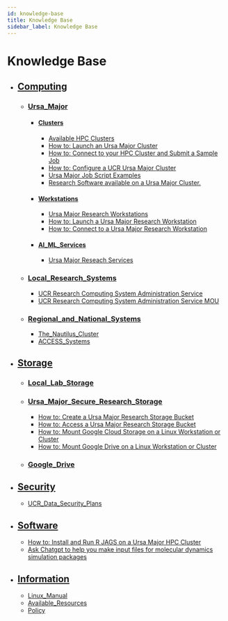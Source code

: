 ```yaml
---
id: knowledge-base
title: Knowledge Base
sidebar_label: Knowledge Base
---
```


# Knowledge Base #

* ## [Computing](#Computing)
    * ### [Ursa_Major](#ursa_major)
        * #### [Clusters](#Clusters)
            * [Available HPC Clusters](Available_Clusters.md)
            * [How to: Launch an Ursa Major Cluster](How_To_Launch_a_Ursa_Major_Cluster.md)
            * [How to: Connect to your HPC Cluster and Submit a Sample Job](how_to_connect_to_hpc_cluster_run_sample_job.md)              
            * [How to: Configure a UCR Ursa Major Cluster](https://github.com/UCR-Research-Computing/UCR-Ursa-Major-Cluster-Blueprints) 
            * [Ursa Major Job Script Examples](https://github.com/UCR-Research-Computing/UCR-Ursa-Major-Slurm-Job-Scripts)
            * [Research Software available on a Ursa Major Cluster.](https://spack.readthedocs.io/en/latest/package_list.html)
        * #### [Workstations](#Workstations)
            * [Ursa Major Research Workstations](Ursa_Major_Research_Workstations.md)
            * [How to: Launch a Ursa Major Research Workstation](Ursa_Major_Research_Workstations_How_to_Launch.md)
            * [How to: Connect to a Ursa Major Research Workstation](Ursa_Major_Research_Workstations_How_to_Connect.md)
        * #### [AI_ML_Services](#AL_ML_Services)
            * [Ursa Major Reseach Services](Ursa_Major_Research_Services.md)
    * ### [Local_Research_Systems](#Local_Research_Systems)
        * [UCR Research Computing System Administration Service](UCR_Research_Computing_System_Administration_Service.md)
        * [UCR Research Computing System Administration Service MOU](https://docs.google.com/document/d/19nYYXakruAbg1pxKybpSddSz8p1TBiBc/edit?usp=sharing&ouid=115996119773834121624&rtpof=true&sd=true)
    * ### [Regional_and_National_Systems](#Regional_and_National_Systems)
        * [The_Nautilus_Cluster](The_Nautilus_Cluster.md)
        * [ACCESS_Systems](ACCESS_Systems.md)
* ## [Storage](#Storage)
    * ### [Local_Lab_Storage](#Local_Lab_Storage.md)
    * ### [Ursa_Major_Secure_Research_Storage](Ursa_Major_Secure_Research_Storage.md)
        * [How to: Create a Ursa Major Research Storage Bucket](Ursa_Major_Research_Storage_How_to_Create_Bucket.md)
        * [How to: Access a Ursa Major Research Storage Bucket](Ursa_Major_Research_Storage_How_to_Access_Bucket.md)
        * [How to: Mount Google Cloud Storage on a Linux Workstation or Cluster](how_to_mount_google_cloud_storage.md)  
        * [How to: Mount Google Drive on a Linux Workstation or Cluster](how_to_mount_google_drive.md)  
    * ### [Google_Drive](#Google_Drive.md)
* ## [Security](#Security)
    * [UCR_Data_Security_Plans](UCR_Data_Security_Plans.md)
* ## [Software](#Software)
    * [How to: Install and Run R JAGS on a Ursa Major HPC Cluster](R-JAGS.md)
    * [Ask Chatgpt to help you make input files for molecular dynamics simulation packages](md_simulation_input_files_chatpgt.md)
* ## [Information](#Information)
    * [Linux_Manual](Linux_Manual.md)
    * [Available_Resources](Resources.md)
    * [Policy](Ursa_Major_Policy.md)

<script type="module">
    import Chatbot from "https://cdn.jsdelivr.net/npm/flowise-embed/dist/web.js"
    Chatbot.init({
        chatflowid: "84362af6-fde0-4758-8f68-6566f1ca6ff4",
        apiHost: "http://34.70.75.7:3000",
    })
</script>
